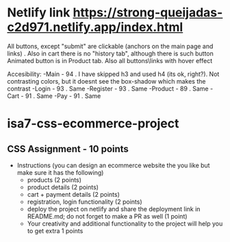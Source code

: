 # Netlify link https://strong-queijadas-c2d971.netlify.app/index.html
 All buttons, except "submit" are clickable (anchors on the main page and links) . 
 Also in cart there is no "history tab", although there is such button
 Animated button is in Product tab. Also all buttons\links with hover effect
 
 Accesibility: 
 -Main - 94 . I have skipped h3 and used h4 (its ok, right?). Not contrasting colors, but it doesnt see the box-shadow which makes the contrast
 -Login - 93 . Same
 -Register - 93 . Same
 -Product - 89 . Same
 -Cart - 91 . Same
 -Pay - 91 . Same
# isa7-css-ecommerce-project
## CSS Assignment - 10 points
- Instructions (you can design an ecommerce website the you like but make sure it has the following)
   - products (2 points) 
   - product details (2 points)
   - cart + payment details (2 points)
   - registration, login functionality (2 points)
   - deploy the project on netlify and share the deployment link in README.md; do not forget to make a PR as well (1 point)
   - Your creativity and additional functionality to the project will help you to get extra 1 points
  
